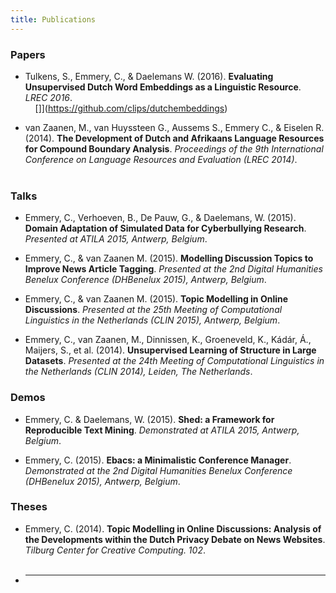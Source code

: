 ```yaml
---
title: Publications
---
```


### Papers

* Tulkens, S., Emmery, C., & Daelemans W. (2016).  **Evaluating Unsupervised Dutch Word Embeddings as a Linguistic Resource**. *LREC 2016*.
  <br> [<i class="fa fa-file-code-o"></i>](http://www.clips.uantwerpen.be/biblio/export/bibtex/1828n) &nbsp;
       [<i class="fa fa-file-pdf-o"></i>](https://arxiv.org/pdf/1607.00225.pdf) &nbsp;
       []<i class="fa fa-github"></i>](https://github.com/clips/dutchembeddings)

* van Zaanen, M., van Huyssteen G., Aussems S., Emmery C., & Eiselen R. (2014).  **The Development of Dutch and Afrikaans Language Resources for Compound Boundary Analysis**. *Proceedings of the 9th International Conference on Language Resources and Evaluation (LREC 2014)*.
  <br> [<i class="fa fa-file-code-o"></i>](http://www.clips.uantwerpen.be/biblio/export/bibtex/1884) &nbsp;
       [<i class="fa fa-file-pdf-o"></i>](http://ilk.uvt.nl/menno/files/docs/p_lrec14.pdf) &nbsp;
       <i class="fa fa-github"></i>

### Talks

* Emmery, C., Verhoeven, B., De Pauw, G., & Daelemans, W. (2015).  **Domain Adaptation of Simulated Data for Cyberbullying Research**. *Presented at ATILA 2015, Antwerp, Belgium*.

* Emmery, C., & van Zaanen M. (2015).  **Modelling Discussion Topics to Improve News Article Tagging**. *Presented at the 2nd Digital Humanities Benelux Conference (DHBenelux 2015), Antwerp, Belgium*.

* Emmery, C., & van Zaanen M. (2015).  **Topic Modelling in Online Discussions**. *Presented at the 25th Meeting of Computational Linguistics in the Netherlands (CLIN 2015), Antwerp, Belgium*.

* Emmery, C., van Zaanen, M., Dinnissen, K., Groeneveld, K., Kádár, Á., Maijers, S., et al. (2014). **Unsupervised Learning of Structure in Large Datasets**. *Presented at the 24th Meeting of Computational Linguistics in the Netherlands (CLIN 2014), Leiden, The Netherlands*.

### Demos

* Emmery, C. & Daelemans, W. (2015).  **Shed: a Framework for Reproducible Text Mining**. *Demonstrated at ATILA 2015, Antwerp, Belgium*.

* Emmery, C. (2015).  **Ebacs: a Minimalistic Conference Manager**. *Demonstrated at the 2nd Digital Humanities Benelux Conference (DHBenelux 2015), Antwerp, Belgium*.

### Theses

* Emmery, C. (2014). **Topic Modelling in Online Discussions: Analysis of the Developments within the Dutch Privacy Debate on News Websites**. *Tilburg Center for Creative Computing. 102*.
  <br> [<i class="fa fa-file-code-o"></i>](https://www.worldcat.org/title/topic-modelling-in-online-discussions-analysis-of-the-developments-within-the-dutch-privacy-debate-on-news-websites/oclc/894803324&referer=brief_results) &nbsp;
       [<i class="fa fa-file-pdf-o"></i>](http://arno.uvt.nl/show.cgi?fid=135375) &nbsp;
       [<i class="fa fa-github"></i>](https://www.github.com/cmry/aivb)

* ___
